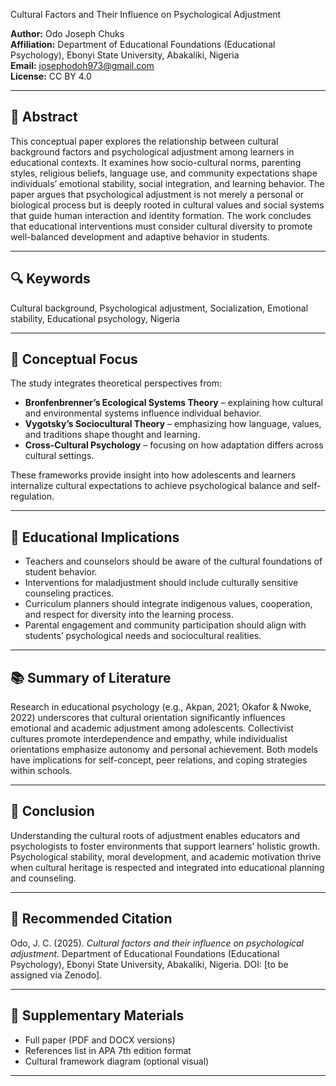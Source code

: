 
Cultural Factors and Their Influence on Psychological Adjustment

**Author:** Odo Joseph Chuks  
**Affiliation:** Department of Educational Foundations (Educational Psychology), Ebonyi State University, Abakaliki, Nigeria  
**Email:** josephodoh973@gmail.com  
**License:** CC BY 4.0  

---

## 📘 Abstract
This conceptual paper explores the relationship between cultural background factors and psychological adjustment among learners in educational contexts. It examines how socio-cultural norms, parenting styles, religious beliefs, language use, and community expectations shape individuals’ emotional stability, social integration, and learning behavior. The paper argues that psychological adjustment is not merely a personal or biological process but is deeply rooted in cultural values and social systems that guide human interaction and identity formation. The work concludes that educational interventions must consider cultural diversity to promote well-balanced development and adaptive behavior in students.

---

## 🔍 Keywords
Cultural background, Psychological adjustment, Socialization, Emotional stability, Educational psychology, Nigeria

---

## 🧠 Conceptual Focus
The study integrates theoretical perspectives from:
- **Bronfenbrenner’s Ecological Systems Theory** – explaining how cultural and environmental systems influence individual behavior.  
- **Vygotsky’s Sociocultural Theory** – emphasizing how language, values, and traditions shape thought and learning.  
- **Cross-Cultural Psychology** – focusing on how adaptation differs across cultural settings.  

These frameworks provide insight into how adolescents and learners internalize cultural expectations to achieve psychological balance and self-regulation.

---

## 🏫 Educational Implications
- Teachers and counselors should be aware of the cultural foundations of student behavior.  
- Interventions for maladjustment should include culturally sensitive counseling practices.  
- Curriculum planners should integrate indigenous values, cooperation, and respect for diversity into the learning process.  
- Parental engagement and community participation should align with students’ psychological needs and sociocultural realities.  

---

## 📚 Summary of Literature
Research in educational psychology (e.g., Akpan, 2021; Okafor & Nwoke, 2022) underscores that cultural orientation significantly influences emotional and academic adjustment among adolescents. Collectivist cultures promote interdependence and empathy, while individualist orientations emphasize autonomy and personal achievement. Both models have implications for self-concept, peer relations, and coping strategies within schools.

---

## 🧩 Conclusion
Understanding the cultural roots of adjustment enables educators and psychologists to foster environments that support learners’ holistic growth. Psychological stability, moral development, and academic motivation thrive when cultural heritage is respected and integrated into educational planning and counseling.

---

## 🧾 Recommended Citation
Odo, J. C. (2025). *Cultural factors and their influence on psychological adjustment.* Department of Educational Foundations (Educational Psychology), Ebonyi State University, Abakaliki, Nigeria. DOI: [to be assigned via Zenodo].

---

## 📎 Supplementary Materials
- Full paper (PDF and DOCX versions)  
- References list in APA 7th edition format  
- Cultural framework diagram (optional visual)  

---





